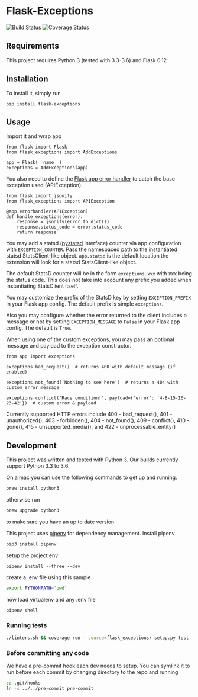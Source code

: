 # Flask-Exceptions

[![Build Status](https://travis-ci.org/bbelyeu/flask-exceptions.svg?branch=master)](https://travis-ci.org/bbelyeu/flask-exceptions)
[![Coverage Status](https://coveralls.io/repos/github/bbelyeu/flask-exceptions/badge.svg?branch=master)](https://coveralls.io/github/bbelyeu/flask-exceptions?branch=master)

## Requirements

This project requires Python 3 (tested with 3.3-3.6) and Flask 0.12

## Installation

To install it, simply run

    pip install flask-exceptions

## Usage

Import it and wrap app

    from flask import Flask
    from flask_exceptions import AddExceptions

    app = Flask(__name__)
    exceptions = AddExceptions(app)

You also need to define the
[Flask app error handler](http://flask.pocoo.org/docs/0.12/patterns/errorpages/#error-handlers)
to catch the base exception used (APIException).

    from flask import jsonify
    from flask_exceptions import APIException

    @app.errorhandler(APIException)
    def handle_exceptions(error):
        response = jsonify(error.to_dict())
        response.status_code = error.status_code
        return response

You may add a statsd ([pystatsd](https://pypi.python.org/pypi/pystatsd/) interface) counter via app
configuration with `EXCEPTION_COUNTER`.  Pass the namespaced path to the instantiated statsd
StatsClient-like object.
`app.statsd` is the default location the extension will look for a statsd StatsClient-like object.

The default StatsD counter will be in the form `exceptions.xxx` with xxx being the status code.
This does not take into account any prefix you added when instantiating StatsClient itself.

You may customize the prefix of the StatsD key by setting `EXCEPTION_PREFIX` in your Flask
app config. The default prefix is simple `exceptions`.

Also you may configure whether the error returned to the client includes a message or not by
setting `EXCEPTION_MESSAGE` to `False` in your Flask app config. The default is `True`.

When using one of the custom exceptions, you may pass an optional message and payload to the
exception constructor.

    from app import exceptions

    exceptions.bad_request()  # returns 400 with default message (if enabled)

    exceptions.not_found('Nothing to see here')  # returns a 404 with custom error message

    exceptions.conflict('Race condition!', payload={'error': '4-8-15-16-23-42'})  # custom error & payload

Currently supported HTTP errors include 400 - bad_request(), 401 - unauthorized(), 403 -
forbidden(), 404 - not_found(), 409 - conflict(), 410 - gone(), 415 - unsupported_media(),
and 422 - unprocessable_entity()

## Development

This project was written and tested with Python 3. Our builds currently support Python 3.3 to 3.6.

On a mac you can use the following commands to get up and running.
``` bash
brew install python3
```
otherwise run
``` bash
brew upgrade python3
```
to make sure you have an up to date version.

This project uses [pipenv](https://docs.pipenv.org) for dependency management. Install pipenv
``` bash
pip3 install pipenv
```

setup the project env
``` base
pipenv install --three --dev
```

create a .env file using this sample
``` bash
export PYTHONPATH=`pwd`
```

now load virtualenv and any .env file
```bash
pipenv shell
```

### Running tests

``` bash
./linters.sh && coverage run --source=flask_exceptions/ setup.py test
```

### Before committing any code

We have a pre-commit hook each dev needs to setup.
You can symlink it to run before each commit by changing directory to the repo and running

``` bash
cd .git/hooks
ln -s ../../pre-commit pre-commit
```
